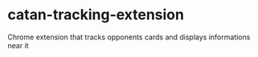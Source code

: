 # catan-tracking-extension
Chrome extension that tracks opponents cards and displays informations near it
